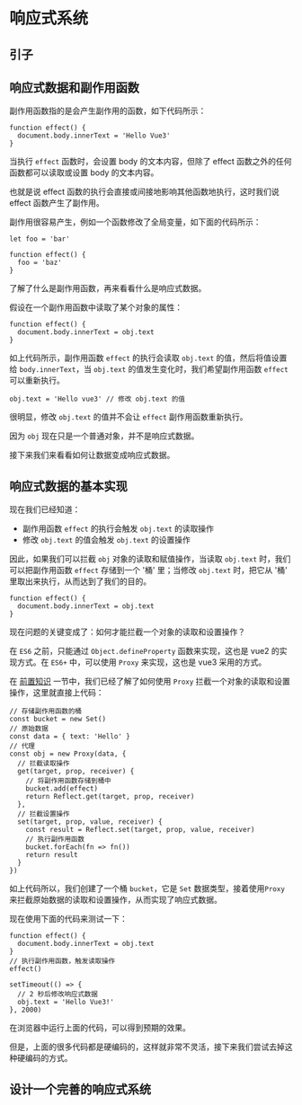 # 响应式系统

## 引子

## 响应式数据和副作用函数

副作用函数指的是会产生副作用的函数，如下代码所示：

```js{4}
function effect() {
  document.body.innerText = 'Hello Vue3'
}
```

当执行 `effect` 函数时，会设置 body 的文本内容，但除了 effect 函数之外的任何函数都可以读取或设置 body 的文本内容。

也就是说 effect 函数的执行会直接或间接地影响其他函数地执行，这时我们说 effect 函数产生了副作用。

副作用很容易产生，例如一个函数修改了全局变量，如下面的代码所示：

```js{4}
let foo = 'bar'

function effect() {
  foo = 'baz'
}
```

了解了什么是副作用函数，再来看看什么是响应式数据。

假设在一个副作用函数中读取了某个对象的属性：

```js{4}
function effect() {
  document.body.innerText = obj.text
}
```

如上代码所示，副作用函数 `effect` 的执行会读取 `obj.text` 的值，然后将值设置给 `body.innerText`，当 `obj.text` 的值发生变化时，我们希望副作用函数 `effect` 可以重新执行。

```js{4}
obj.text = 'Hello vue3' // 修改 obj.text 的值
```

很明显，修改 `obj.text` 的值并不会让 `effect` 副作用函数重新执行。

因为 `obj` 现在只是一个普通对象，并不是响应式数据。

接下来我们来看看如何让数据变成响应式数据。

## 响应式数据的基本实现

现在我们已经知道：
- 副作用函数 `effect` 的执行会触发 `obj.text` 的读取操作
- 修改 `obj.text` 的值会触发 `obj.text` 的设置操作

因此，如果我们可以拦截 `obj` 对象的读取和赋值操作，当读取 `obj.text` 时，我们可以把副作用函数 `effect` 存储到一个 '桶' 里；当修改 `obj.text` 时，把它从 '桶' 里取出来执行，从而达到了我们的目的。

```js{4}
function effect() {
  document.body.innerText = obj.text
}
```

现在问题的关键变成了：如何才能拦截一个对象的读取和设置操作？

在 `ES6` 之前，只能通过 `Object.defineProperty` 函数来实现，这也是 vue2 的实现方式。在 `ES6+` 中，可以使用 `Proxy` 来实现，这也是 vue3 采用的方式。

在 [前置知识](../prerequisites/proxy-and-reflect.md) 一节中，我们已经了解了如何使用 `Proxy` 拦截一个对象的读取和设置操作，这里就直接上代码：


```js{4}
// 存储副作用函数的桶
const bucket = new Set()
// 原始数据
const data = { text: 'Hello' }
// 代理
const obj = new Proxy(data, {
  // 拦截读取操作
  get(target, prop, receiver) {
    // 将副作用函数存储到桶中
    bucket.add(effect)
    return Reflect.get(target, prop, receiver)
  },
  // 拦截设置操作
  set(target, prop, value, receiver) {
    const result = Reflect.set(target, prop, value, receiver)
    // 执行副作用函数
    bucket.forEach(fn => fn())
    return result
  }
})
```

如上代码所以，我们创建了一个桶 `bucket`，它是 `Set` 数据类型，接着使用`Proxy` 来拦截原始数据的读取和设置操作，从而实现了响应式数据。

现在使用下面的代码来测试一下：

```js{4}
function effect() {
  document.body.innerText = obj.text
}
// 执行副作用函数，触发读取操作
effect()

setTimeout(() => {
  // 2 秒后修改响应式数据
  obj.text = 'Hello Vue3!'
}, 2000)
```

在浏览器中运行上面的代码，可以得到预期的效果。

但是，上面的很多代码都是硬编码的，这样就非常不灵活，接下来我们尝试去掉这种硬编码的方式。

## 设计一个完善的响应式系统


